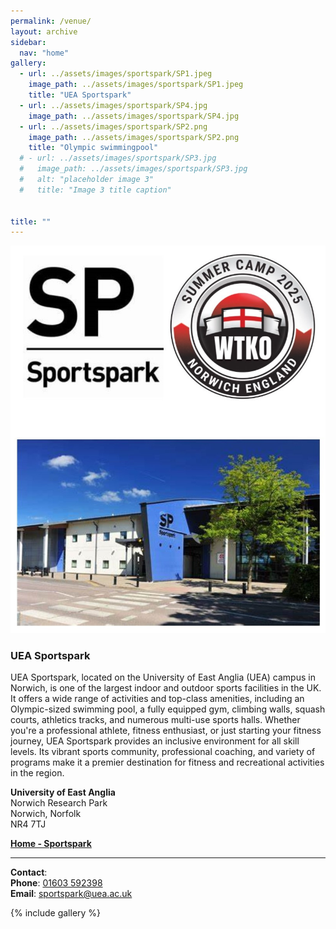```yaml
---
permalink: /venue/
layout: archive
sidebar:
  nav: "home"
gallery:
  - url: ../assets/images/sportspark/SP1.jpeg
    image_path: ../assets/images/sportspark/SP1.jpeg
    title: "UEA Sportspark"
  - url: ../assets/images/sportspark/SP4.jpg
    image_path: ../assets/images/sportspark/SP4.jpg
  - url: ../assets/images/sportspark/SP2.png
    image_path: ../assets/images/sportspark/SP2.png
    title: "Olympic swimmingpool"
  # - url: ../assets/images/sportspark/SP3.jpg
  #   image_path: ../assets/images/sportspark/SP3.jpg
  #   alt: "placeholder image 3"
  #   title: "Image 3 title caption"


title: ""
---
```

![Sportspark](../assets/images/sportspark/SPWTKO.jpg "UEA Sportspark")

### UEA Sportspark

UEA Sportspark, located on the University of East Anglia (UEA) campus in Norwich, is one of the largest indoor and outdoor sports facilities in the UK. It offers a wide range of activities and top-class amenities, including an Olympic-sized swimming pool, a fully equipped gym, climbing walls, squash courts, athletics tracks, and numerous multi-use sports halls. Whether you're a professional athlete, fitness enthusiast, or just starting your fitness journey, UEA Sportspark provides an inclusive environment for all skill levels. Its vibrant sports community, professional coaching, and variety of programs make it a premier destination for fitness and recreational activities in the region.


**University of East Anglia**  
Norwich Research Park  
Norwich, Norfolk  
NR4 7TJ

[**Home - Sportspark**](https://www.sportspark.co.uk)

---

**Contact**:  
**Phone**: [01603 592398](tel:01603592398)  
**Email**: [sportspark@uea.ac.uk](mailto:sportspark@uea.ac.uk)


{% include gallery %}
